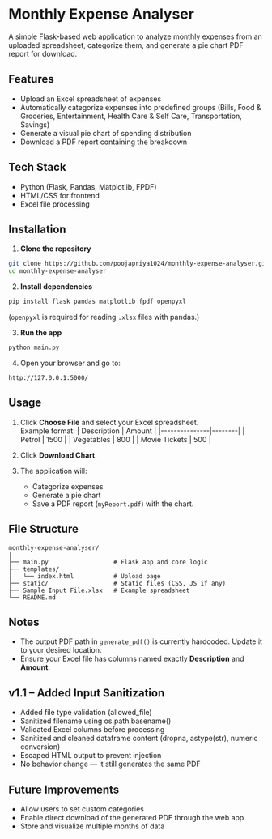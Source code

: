 # Monthly Expense Analyser

A simple Flask-based web application to analyze monthly expenses from an uploaded spreadsheet, categorize them, and generate a pie chart PDF report for download.

## Features
- Upload an Excel spreadsheet of expenses
- Automatically categorize expenses into predefined groups (Bills, Food & Groceries, Entertainment, Health Care & Self Care, Transportation, Savings)
- Generate a visual pie chart of spending distribution
- Download a PDF report containing the breakdown

## Tech Stack
- Python (Flask, Pandas, Matplotlib, FPDF)
- HTML/CSS for frontend
- Excel file processing

## Installation

1. **Clone the repository**
```bash
git clone https://github.com/poojapriya1024/monthly-expense-analyser.git
cd monthly-expense-analyser
```

2. **Install dependencies**
```bash
pip install flask pandas matplotlib fpdf openpyxl
```
(`openpyxl` is required for reading `.xlsx` files with pandas.)

3. **Run the app**
```bash
python main.py
```

4. Open your browser and go to:
```
http://127.0.0.1:5000/
```

## Usage
1. Click **Choose File** and select your Excel spreadsheet.  
   Example format:
   | Description   | Amount |
   |---------------|--------|
   | Petrol        | 1500   |
   | Vegetables    | 800    |
   | Movie Tickets | 500    |

2. Click **Download Chart**.  
3. The application will:
   - Categorize expenses
   - Generate a pie chart
   - Save a PDF report (`myReport.pdf`) with the chart.

## File Structure
```
monthly-expense-analyser/
│
├── main.py                  # Flask app and core logic
├── templates/
│   └── index.html           # Upload page
├── static/                  # Static files (CSS, JS if any)
├── Sample Input File.xlsx   # Example spreadsheet
└── README.md
```

## Notes
- The output PDF path in `generate_pdf()` is currently hardcoded. Update it to your desired location.
- Ensure your Excel file has columns named exactly **Description** and **Amount**.

## v1.1 – Added Input Sanitization
- Added file type validation (allowed_file)
- Sanitized filename using os.path.basename()
- Validated Excel columns before processing
- Sanitized and cleaned dataframe content (dropna, astype(str), numeric conversion)
- Escaped HTML output to prevent injection
- No behavior change — it still generates the same PDF

## Future Improvements
- Allow users to set custom categories
- Enable direct download of the generated PDF through the web app
- Store and visualize multiple months of data
